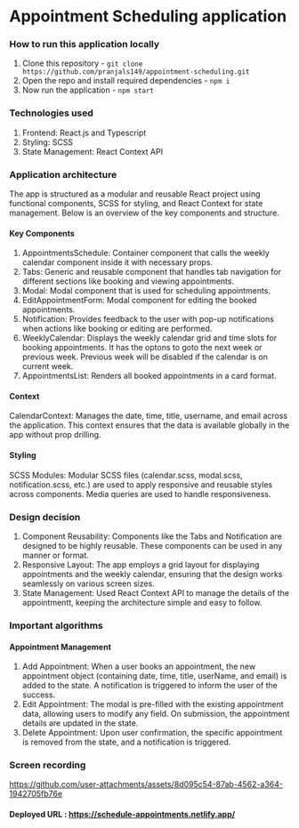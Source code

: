 # Appointment Scheduling application

### How to run this application locally
1. Clone this repository - `git clone https://github.com/pranjals149/appointment-scheduling.git`
2. Open the repo and install required dependencies - `npm i`
3. Now run the application - `npm start`

### Technologies used
1. Frontend: React.js and Typescript
2. Styling: SCSS
3. State Management: React Context API

### Application architecture
The app is structured as a modular and reusable React project using functional components, SCSS for styling, and React Context for state management. Below is an overview of the key components and structure.

#### Key Components
1. AppointmentsSchedule: Container component that calls the weekly calendar component inside it with necessary props.
2. Tabs: Generic and reusable component that handles tab navigation for different sections like booking and viewing appointments.
3. Modal: Modal component that is used for scheduling appointments.
4. EditAppointmentForm: Modal component for editing the booked appointments.
5. Notification: Provides feedback to the user with pop-up notifications when actions like booking or editing are performed.
6. WeeklyCalendar: Displays the weekly calendar grid and time slots for booking appointments. It has the optons to goto the next week or previous week. Previous week will be disabled if the calendar is on current week.
7. AppointmentsList: Renders all booked appointments in a card format.
#### Context
CalendarContext: Manages the date, time, title, username, and email across the application. This context ensures that the data is available globally in the app without prop drilling.

#### Styling
SCSS Modules: Modular SCSS files (calendar.scss, modal.scss, notification.scss, etc.) are used to apply responsive and reusable styles across components. Media queries are used to handle responsiveness.

### Design decision
1. Component Reusability: Components like the Tabs and Notification are designed to be highly reusable. These components can be used in any manner or format.
2. Responsive Layout: The app employs a grid layout for displaying appointments and the weekly calendar, ensuring that the design works seamlessly on various screen sizes.
3. State Management: Used React Context API to manage the details of the appointmentt, keeping the architecture simple and easy to follow.

### Important algorithms

#### Appointment Management
1. Add Appointment: When a user books an appointment, the new appointment object (containing date, time, title, userName, and email) is added to the state. A notification is triggered to inform the user of the success.
2. Edit Appointment: The modal is pre-filled with the existing appointment data, allowing users to modify any field. On submission, the appointment details are updated in the state.
3. Delete Appointment: Upon user confirmation, the specific appointment is removed from the state, and a notification is triggered.

### Screen recording

https://github.com/user-attachments/assets/8d095c54-87ab-4562-a364-1942705fb76e

#### Deployed URL : https://schedule-appointments.netlify.app/
